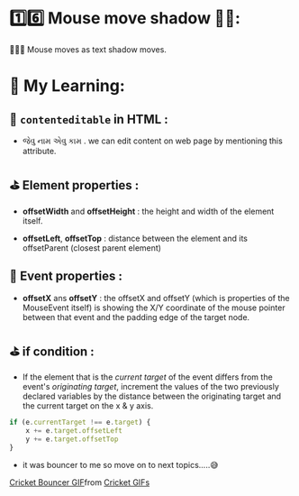 
# 1️⃣6️⃣ Mouse move shadow 🤹‍♂️:

🚣🏻‍♂️ Mouse moves as text shadow moves.

# 🎒 My Learning:

## 🎯 `contenteditable` in HTML :

+ જેવુ નામ એવુ કામ . we can edit content on web page by mentioning this attribute.

## ⛳️  Element properties :

+ **offsetWidth** and **offsetHeight** : the height and width of the element itself.

+ **offsetLeft**, **offsetTop** : distance between the element and its offsetParent (closest parent element)

## 🎯 Event properties :

+ **offsetX** ans **offsetY** :  the offsetX and offsetY (which is properties of the MouseEvent itself) is showing the X/Y coordinate of the mouse pointer between that event and the padding edge of the target node.

## ⛳️  if condition :

- If the element that is the _current target_ of the event differs
      from the event's _originating target_, increment the values of the two previously declared
      variables by the distance between the originating target and the current target on the
      x & y axis.

```JavaScript
if (e.currentTarget !== e.target) {
    x += e.target.offsetLeft
    y += e.target.offsetTop
}

```
+ it was bouncer to me so move on to next topics.....😅

<div class="tenor-gif-embed" data-postid="21400741" data-share-method="host" data-aspect-ratio="0.8" data-width="100%"><a href="https://tenor.com/view/cricket-bouncer-josh-hazlewood-australia-ashes-gif-21400741">Cricket Bouncer GIF</a>from <a href="https://tenor.com/search/cricket-gifs">Cricket GIFs</a></div> <script type="text/javascript" async src="https://tenor.com/embed.js"></script>

